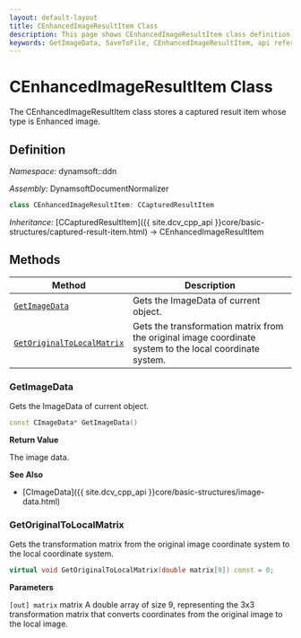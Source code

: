 ```yaml
---
layout: default-layout
title: CEnhancedImageResultItem Class
description: This page shows CEnhancedImageResultItem class definition of Dynamsoft Document Normalizer SDK C++ Edition.
keywords: GetImageData, SaveToFile, CEnhancedImageResultItem, api reference
---
```


# CEnhancedImageResultItem Class

The CEnhancedImageResultItem class stores a captured result item whose type is Enhanced image.

## Definition

*Namespace:* dynamsoft::ddn

*Assembly:* DynamsoftDocumentNormalizer

```cpp
class CEnhancedImageResultItem: CCapturedResultItem
```

*Inheritance:* [CCapturedResultItem]({{ site.dcv_cpp_api }}core/basic-structures/captured-result-item.html) -> CEnhancedImageResultItem

## Methods

| Method | Description |
|--------|-------------|
| [`GetImageData`](#getimagedata) | Gets the ImageData of current object. |
| [`GetOriginalToLocalMatrix`](getoriginaltolocalmatrix) | Gets the transformation matrix from the original image coordinate system to the local coordinate system. |

### GetImageData

Gets the ImageData of current object.

```cpp
const CImageData* GetImageData() 
```

**Return Value**

The image data.

**See Also**

* [CImageData]({{ site.dcv_cpp_api }}core/basic-structures/image-data.html)

### GetOriginalToLocalMatrix

Gets the transformation matrix from the original image coordinate system to the local coordinate system.

```cpp
virtual void GetOriginalToLocalMatrix(double matrix[9]) const = 0;
```

**Parameters**

`[out] matrix` matrix A double array of size 9, representing the 3x3 transformation matrix that converts coordinates from the original image to the local image.
